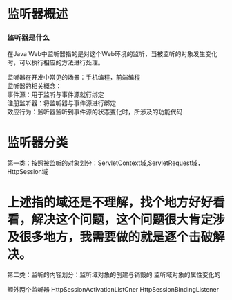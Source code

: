 # 监听器概述
### 监听器是什么  
在Java Web中监听器指的是对这个Web环境的监听，当被监听的对象发生变化时，可以执行相应的方法进行处理。

监听器在开发中常见的场景：手机编程，前端编程  
监听器的相关概念：  
事件源：用于监听与事件源就行绑定  
注册监听器：将监听器与事件源进行绑定  
效应行为：监听器监听到事件源的状态变化时，所涉及的功能代码  

# 监听器分类
第一类：按照被监听的对象划分：ServletContext域,ServletRequest域，HttpSession域
# 上述指的域还是不理解，找个地方好好看看，解决这个问题，这个问题很大肯定涉及很多地方，我需要做的就是逐个击破解决。  

第二类：监听的内容划分：监听域对象的创建与销毁的 监听域对象的属性变化的  

额外两个监听器
HttpSessionActivationListCner
HttpSessionBindingListener
